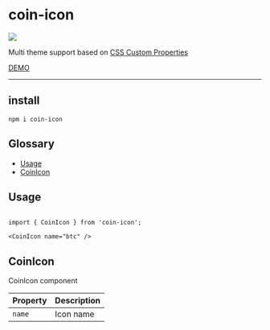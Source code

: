 # coin-icon

<a href="https://www.npmjs.com/package/coin-icon">
    <img src="https://nodei.co/npm/coin-icon.png?mini=true"/>
</a>

Multi theme support based on [CSS Custom Properties](https://developer.mozilla.org/en-US/docs/Web/CSS/Using_CSS_custom_properties)

[DEMO](https://varp.com/coin-icon)

---

## install

```tsx
npm i coin-icon
```

## Glossary

- [Usage](#Usage)
- [CoinIcon](#CoinIcon) 
## Usage

```tsx

import { CoinIcon } from 'coin-icon';

<CoinIcon name="btc" />

```

## CoinIcon

CoinIcon component

| Property           | Description                                                                                                            |
| -------------- | ---------------------------------------------------------------------------------------------------------------------- |
| `name`        | Icon name                                                                                                             |

